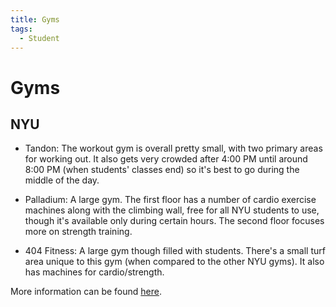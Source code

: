 ```yaml
---
title: Gyms
tags:
  - Student
---
```


# Gyms

## NYU

- Tandon: The workout gym is overall pretty small, with two primary areas for working out. It also gets very crowded after 4:00 PM until around 8:00 PM (when students' classes end) so it's best to go during the middle of the day.

- Palladium: A large gym. The first floor has a number of cardio exercise machines along with the climbing wall, free for all NYU students to use, though it's available only during certain hours. The second floor focuses more on strength training. 

- 404 Fitness: A large gym though filled with students. There's a small turf area unique to this gym (when compared to the other NYU gyms). It also has machines for cardio/strength.

More information can be found [here](https://www.nyu.edu/students/getting-involved/clubs-and-organizations/athletics.html).
